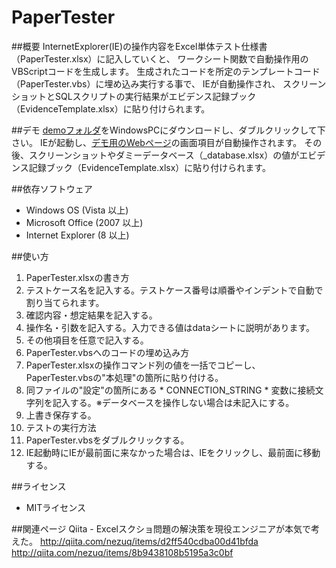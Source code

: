 PaperTester
===========

##概要
InternetExplorer(IE)の操作内容をExcel単体テスト仕様書（PaperTester.xlsx）に記入していくと、
ワークシート関数で自動操作用のVBScriptコードを生成します。
生成されたコードを所定のテンプレートコード（PaperTester.vbs）に埋め込み実行する事で、
IEが自動操作され、
スクリーンショットとSQLスクリプトの実行結果がエビデンス記録ブック（EvidenceTemplate.xlsx）に貼り付けられます。

##デモ
[demoフォルダ](https://github.com/nezuQ/PaperTester/tree/master/demo)をWindowsPCにダウンロードし、ダブルクリックして下さい。
IEが起動し、[デモ用のWebページ](http://bl.ocks.org/nezuQ/raw/9719897/)の画面項目が自動操作されます。
その後、スクリーンショットやダミーデータベース（_database.xlsx）の値がエビデンス記録ブック（EvidenceTemplate.xlsx）に貼り付けられます。

##依存ソフトウェア
 * Windows OS (Vista 以上)
 * Microsoft Office (2007 以上)
 * Internet Explorer (8 以上)

##使い方
 1. PaperTester.xlsxの書き方
   1. テストケース名を記入する。テストケース番号は順番やインデントで自動で割り当てられます。
   2. 確認内容・想定結果を記入する。
   3. 操作名・引数を記入する。入力できる値はdataシートに説明があります。
   4. その他項目を任意で記入する。
 2. PaperTester.vbsへのコードの埋め込み方
   1. PaperTester.xlsxの操作コマンド列の値を一括でコピーし、PaperTester.vbsの"本処理"の箇所に貼り付ける。
   2. 同ファイルの"設定"の箇所にある * CONNECTION_STRING * 変数に接続文字列を記入する。※データベースを操作しない場合は未記入にする。
   3. 上書き保存する。
 3. テストの実行方法
   1. PaperTester.vbsをダブルクリックする。
   2. IE起動時にIEが最前面に来なかった場合は、IEをクリックし、最前面に移動する。
   
##ライセンス
 * MITライセンス

##関連ページ
Qiita - Excelスクショ問題の解決策を現役エンジニアが本気で考えた。
http://qiita.com/nezuq/items/d2ff540cdba00d41bfda  
http://qiita.com/nezuq/items/8b9438108b5195a3c0bf  
